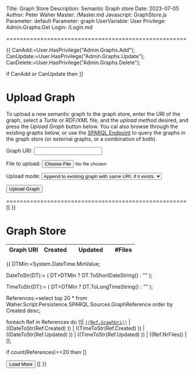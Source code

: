 ﻿Title: Graph Store
Description: Semantic Graph store
Date: 2023-07-05
Author: Peter Waher
Master: /Master.md
Javascript: GraphStore.js
Parameter: default
Parameter: graph
UserVariable: User
Privilege: Admin.Graphs.Get
Login: /Login.md

=====================================================

{{
CanAdd:=User.HasPrivilege("Admin.Graphs.Add");
CanUpdate:=User.HasPrivilege("Admin.Graphs.Update");
CanDelete:=User.HasPrivilege("Admin.Graphs.Delete");

if CanAdd or CanUpdate then ]]

Upload Graph
===============

To upload a new semantic graph to the graph store, enter the URI of the graph, select a *Turtle* or *RDF/XML* file, and the 
*upload method* desired, and press the *Upload Graph* button below. You cal also browse through the existing graphs below, or
use the [SPARQL Endpoint](/Sparql.md) to query the graphs in the graph store (or external graphs, or a combination of both).

<form>

<p>
Graph URI:  
<input type="tet" id="GraphUri" name="GraphUri" title="URI of graph to upload." required/>
</p>

<p>
File to upload:  
<input type="file" id="GraphFile" name="File" title="Select either a Turtle or RDF/XML file." accept="text/turtle, application/rdf+xml" required/>
</p>

<p>
Upload mode:  
<select id="Method" name="Method" title="Select how to handle previous graph with the same URI, if one exists.">
((if CanUpdate then "<option selected value='POST'>Append to existing graph with same URI, if it exists.</option>" else ""))
((if CanAdd then "<option "+(CanUpdate?"":"selected ")+"value='PUT'>Replace existing graph with same URI, if it exists.</option>" else ""))
</select>
</p>

<button type="button" onclick="UploadFile()">Upload Graph</button>

</form>

=====================================================
[[
}}

Graph Store
===============

| Graph URI | Created || Updated || \#Files |
|:----------|----:|---:|----:|---:|--------:|
{{
DTMin:=System.DateTime.MinValue;

DateToStr(DT):=
(
	DT>DTMin ? DT.ToShortDateString() : ""
);

TimeToStr(DT):=
(
	DT>DTMin ? DT.ToLongTimeString() : ""
);

References:=select
	top 20 *
from
	Waher.Script.Persistence.SPARQL.Sources.GraphReference
order by
	Created desc;

foreach Ref in References do
	]]| <a href="/rdf-graph-store?graph=((UrlEncode(Ref.GraphUri) ))" target="_blank">`((Ref.GraphUri))`</a> | ((DateToStr(Ref.Created) )) | ((TimeToStr(Ref.Created) )) | ((DateToStr(Ref.Updated) )) | ((TimeToStr(Ref.Updated) )) | ((Ref.NrFiles)) |
[[;

if count(References)==20 then ]]

<button id="LoadMoreButton" class='posButton' type="button" onclick='LoadMore(this,20,20)'>Load More</button>
[[
}}
